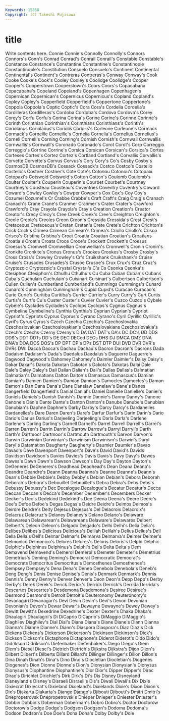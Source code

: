 ```yaml
---
Keywords: 15858 
Copyright: (C) Takeshi Fujisawa
---
```


# title

Write contents here.
 Connie Connie's Connolly
Connolly's Connors Connors's Conn's Conrad Conrad's Conrail Conrail's Constable Constable's
Constance Constance's Constantine Constantine's Constantinople Constantinople's Constitution Consuelo Consuelo's Continent
Continental Continental's Continent's Contreras Contreras's Conway Conway's Cook Cooke Cooke's
Cook's Cooley Cooley's Coolidge Coolidge's Cooper Cooper's Cooperstown Cooperstown's Coors
Coors's Copacabana Copacabana's Copeland Copeland's Copenhagen Copenhagen's Copernican Copernican's Copernicus
Copernicus's Copland Copland's Copley Copley's Copperfield Copperfield's Coppertone Coppertone's Coppola
Coppola's Coptic Coptic's Cora Cora's Cordelia Cordelia's Cordilleras Cordilleras's Cordoba
Cordoba's Cordova Cordova's Corey Corey's Corfu Corfu's Corina Corina's Corine
Corine's Corinne Corinne's Corinth Corinthian Corinthian's Corinthians Corinthians's Corinth's Coriolanus
Coriolanus's Coriolis Coriolis's Corleone Corleone's Cormack Cormack's Corneille Corneille's Cornelia
Cornelia's Cornelius Cornelius's Cornell Cornell's Corning Corning's Cornish Cornish's Cornwall
Cornwallis Cornwallis's Cornwall's Coronado Coronado's Corot Corot's Corp Correggio Correggio's
Corrine Corrine's Corsica Corsican Corsican's Corsica's Cortes Corteses Cortes's Cortez
Cortez's Cortland Cortland's Corvallis Corvallis's Corvette Corvette's Corvus Corvus's Cory
Cory's Co's Cosby Cosby's CosmosDB CosmosDB's Cossack Cossack's Costco Costco's
Costello Costello's Costner Costner's Cote Cote's Cotonou Cotonou's Cotopaxi Cotopaxi's
Cotswold Cotswold's Cotton Cotton's Coulomb Coulomb's Coulter Coulter's Couperin Couperin's
Courbet Courbet's Courtney Courtney's Cousteau Cousteau's Coventries Coventry Coventry's Coward
Coward's Cowley Cowley's Cowper Cowper's Cox Cox's Coy Coy's Cozumel
Cozumel's Cr Crabbe Crabbe's Craft Craft's Craig Craig's Cranach Cranach's
Crane Crane's Cranmer Cranmer's Crater Crater's Crawford Crawford's Cray Crayola
Crayola's Cray's Creation Creation's Creator Creator's Crecy Crecy's Cree Creek
Creek's Cree's Creighton Creighton's Creole Creole's Creoles Creon Creon's Cressida
Cressida's Crest Crest's Cretaceous Cretaceous's Cretan Cretan's Crete Crete's Crichton
Crichton's Crick Crick's Crimea Crimean Crimean's Crimea's Criollo Criollo's Crisco
Crisco's Cristina Cristina's Croat Croatia Croatian Croatian's Croatians Croatia's Croat's
Croats Croce Croce's Crockett Crockett's Croesus Croesus's Cromwell Cromwellian Cromwellian's
Cromwell's Cronin Cronin's Cronkite Cronkite's Cronus Cronus's Crookes Crookes's Crosby
Crosby's Cross Cross's Crowley Crowley's Cr's Cruikshank Cruikshank's Cruise Cruise's
Crusades Crusades's Crusoe Crusoe's Crux Crux's Cruz Cruz's Cryptozoic Cryptozoic's
Crystal Crystal's C's Cs Csonka Csonka's Ctesiphon Ctesiphon's Cthulhu Cthulhu's
Cu Cuba Cuban Cuban's Cubans Cuba's Cuchulain Cuchulain's Cuisinart Cuisinart's
Culbertson Culbertson's Cullen Cullen's Cumberland Cumberland's Cummings Cummings's Cunard Cunard's
Cunningham Cunningham's Cupid Cupid's Curacao Curacao's Curie Curie's Curitiba Curitiba's
Currier Currier's Curry Curry's Curt Curtis Curtis's Curt's Cu's Custer
Custer's Cuvier Cuvier's Cuzco Cuzco's Cybele Cybele's Cyclades Cyclades's Cyclops
Cyclops's Cygnus Cygnus's Cymbeline Cymbeline's Cynthia Cynthia's Cyprian Cyprian's Cypriot
Cypriot's Cypriots Cyprus Cyprus's Cyrano Cyrano's Cyril Cyrillic Cyrillic's Cyril's
Cyrus Cyrus's Czech Czechia Czechia's Czechoslovakia Czechoslovakian Czechoslovakian's Czechoslovakians Czechoslovakia's
Czech's Czechs Czerny Czerny's D DA DAT DAT's DA's DC
DC's DD DDS DDS's DDT DDTs DD's DE DEC DECed
DECs DHS DJ DMCA DMZ DNA DNA's DOA DOS DOS's
DP DPT DP's DPs DST DTP DUI DVD DVR DVR's
DVRs DWI Dacca Dacca's Dachau Dachau's Dacron Dacron's Dacrons Dada
Dadaism Dadaism's Dada's Daedalus Daedalus's Daguerre Daguerre's Dagwood Dagwood's Dahomey
Dahomey's Daimler Daimler's Daisy Daisy's Dakar Dakar's Dakota Dakotan Dakotan's
Dakota's Dakotas Dalai Dale Dale's Daley Daley's Dali Dalian Dalian's
Dali's Dallas Dallas's Dalmatian Dalmatian's Dalmatians Dalton Dalton's Damascus Damascus's
Damian Damian's Damien Damien's Damion Damion's Damocles Damocles's Damon Damon's
Dan Dana Dana's Dane Danelaw Danelaw's Dane's Danes Dangerfield Dangerfield's
Danial Danial's Daniel Danielle Danielle's Daniel's Daniels Daniels's Danish Danish's
Dannie Dannie's Danny Danny's Danone Danone's Dan's Dante Dante's Danton
Danton's Danube Danube's Danubian Danubian's Daphne Daphne's Darby Darby's Darcy
Darcy's Dardanelles Dardanelles's Dare Daren Daren's Dare's Darfur Darfur's Darin
Darin's Dario Dario's Darius Darius's Darjeeling Darjeeling's Darla Darla's Darlene
Darlene's Darling Darling's Darnell Darnell's Darrel Darrell Darrell's Darrel's Darren
Darren's Darrin Darrin's Darrow Darrow's Darryl Darryl's Darth Darth's Dartmoor
Dartmoor's Dartmouth Dartmouth's Darvon Darvon's Darwin Darwinian Darwinian's Darwinism Darwinism's
Darwin's Daryl Daryl's Datamation Daugherty Daugherty's Daumier Daumier's Davao Davao's
Dave Davenport Davenport's Dave's David David's Davids Davidson Davidson's Davies
Davies's Davis Davis's Davy Davy's Dawes Dawes's Dawn Dawn's Dawson
Dawson's Day Day's Dayton Dayton's DeGeneres DeGeneres's Deadhead Deadhead's Dean
Deana Deana's Deandre Deandre's Deann Deanna Deanna's Deanne Deanne's Deann's
Dean's Debbie Debbie's Debby Debby's Debian Debian's Debora Deborah Deborah's
Debora's Debouillet Debouillet's Debra Debra's Debs Debs's Debussy Debussy's Dec
Decalogue Decalogue's Decatur Decatur's Decca Deccan Deccan's Decca's December December's
Decembers Decker Decker's Dec's Dedekind Dedekind's Dee Deena Deena's Deere
Deere's Dee's Defoe Defoe's Degas Degas's Deidre Deidre's Deimos Deimos's
Deirdre Deirdre's Deity Dejesus Dejesus's Del Delacroix Delacroix's Delacruz Delacruz's
Delaney Delaney's Delano Delano's Delaware Delawarean Delawarean's Delawareans Delaware's Delawares
Delbert Delbert's Deleon Deleon's Delgado Delgado's Delhi Delhi's Delia Delia's
Delibes Delibes's Delicious Delicious's Delilah Delilah's Delius Delius's Dell Della
Della's Dell's Delmar Delmar's Delmarva Delmarva's Delmer Delmer's Delmonico Delmonico's
Delores Delores's Deloris Deloris's Delphi Delphic Delphic's Delphinus Delphinus's Delphi's
Del's Delta Delta's Dem Demavend Demavend's Demerol Demerol's Demeter Demeter's
Demetrius Demetrius's Deming Deming's Democrat Democratic Democrat's Democrats Democritus Democritus's
Demosthenes Demosthenes's Dempsey Dempsey's Dena Dena's Deneb Denebola Denebola's Deneb's
Deng Deng's Denis Denise Denise's Denis's Denmark Denmark's Dennis Dennis's
Denny Denny's Denver Denver's Deon Deon's Depp Depp's Derby Derby's
Derek Derek's Derick Derick's Derrick Derrick's Derrida Derrida's Descartes Descartes's
Desdemona Desdemona's Desiree Desiree's Desmond Desmond's Detroit Detroit's Deuteronomy Deuteronomy's
Devanagari Devanagari's Devi Devin Devin's Devi's Devon Devonian Devonian's Devon's
Dewar Dewar's Dewayne Dewayne's Dewey Dewey's Dewitt Dewitt's Dexedrine Dexedrine's
Dexter Dexter's Dhaka Dhaka's Dhaulagiri Dhaulagiri's Di DiCaprio DiCaprio's DiMaggio
DiMaggio's Diaghilev Diaghilev's Dial Dial's Diana Diana's Diane Diane's Diann
Dianna Dianna's Dianne Dianne's Diann's Diaspora Diaspora's Diaz Diaz's Dick
Dickens Dickens's Dickerson Dickerson's Dickinson Dickinson's Dick's Dickson Dickson's Dictaphone
Dictaphone's Diderot Diderot's Dido Dido's Didrikson Didrikson's Diefenbaker Diefenbaker's Diego
Diego's Diem Diem's Diesel Diesel's Dietrich Dietrich's Dijkstra Dijkstra's Dijon
Dijon's Dilbert Dilbert's Dilberts Dillard Dillard's Dillinger Dillinger's Dillon Dillon's
Dina Dinah Dinah's Dina's Dino Dino's Diocletian Diocletian's Diogenes Diogenes's
Dion Dionne Dionne's Dion's Dionysian Dionysian's Dionysus Dionysus's Diophantine Diophantine's
Dior Dior's Dipper Dipper's Dirac Dirac's Dirichlet Dirichlet's Dirk Dirk's
Di's Dis Disney Disneyland Disneyland's Disney's Disraeli Disraeli's Dis's Diwali
Diwali's Dix Dixie Dixiecrat Dixiecrat's Dixieland Dixieland's Dixielands Dixie's Dixon
Dixon's Dix's Djakarta Djakarta's Django Django's Djibouti Djibouti's Dmitri Dmitri's
Dnepropetrovsk Dnepropetrovsk's Dnieper Dnieper's Dniester Dniester's Dobbin Dobbin's Doberman Doberman's
Dobro Dobro's Doctor Doctorow Doctorow's Dodge Dodge's Dodgson Dodgson's Dodoma
Dodoma's Dodson Dodson's Doe Doe's Doha Doha's Dolby Dolby's Dole
